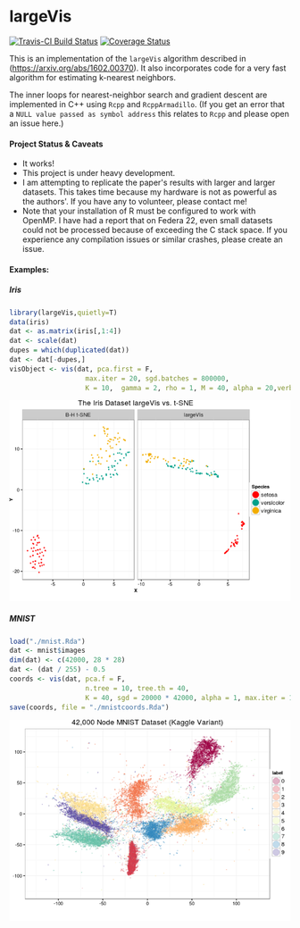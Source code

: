 largeVis
================

[![Travis-CI Build Status](https://travis-ci.org/elbamos/largeVis.svg?branch=master)](https://travis-ci.org/elbamos/largeVis) [![Coverage Status](https://img.shields.io/codecov/c/github/elbamos/largeVis/master.svg)](https://codecov.io/github/elbamos/largeVis?branch=master)

This is an implementation of the `largeVis` algorithm described in (<https://arxiv.org/abs/1602.00370>). It also incorporates code for a very fast algorithm for estimating k-nearest neighbors.

The inner loops for nearest-neighbor search and gradient descent are implemented in C++ using `Rcpp` and `RcppArmadillo`. (If you get an error that a `NULL value passed as symbol address` this relates to `Rcpp` and please open an issue here.)

#### Project Status & Caveats

-   It works!
-   This project is under heavy development.
-   I am attempting to replicate the paper's results with larger and larger datasets. This takes time because my hardware is not as powerful as the authors'. If you have any to volunteer, please contact me!
-   Note that your installation of R must be configured to work with OpenMP. I have had a report that on Federa 22, even small datasets could not be processed because of exceeding the C stack space. If you experience any compilation issues or similar crashes, please create an issue.

#### Examples:

##### Iris

``` r
library(largeVis,quietly=T)
data(iris)
dat <- as.matrix(iris[,1:4])
dat <- scale(dat)
dupes = which(duplicated(dat))
dat <- dat[-dupes,]
visObject <- vis(dat, pca.first = F, 
                   max.iter = 20, sgd.batches = 800000, 
                   K = 10,  gamma = 2, rho = 1, M = 40, alpha = 20,verbose=F)
```

![](README_files/figure-markdown_github/showiris-1.png)

##### MNIST

``` r
load("./mnist.Rda")
dat <- mnist$images
dim(dat) <- c(42000, 28 * 28)
dat <- (dat / 255) - 0.5
coords <- vis(dat, pca.f = F, 
                   n.tree = 10, tree.th = 40, 
                   K = 40, sgd = 20000 * 42000, alpha = 1, max.iter = 10)
save(coords, file = "./mnistcoords.Rda")
```

![](README_files/figure-markdown_github/drawmnist-1.png)
